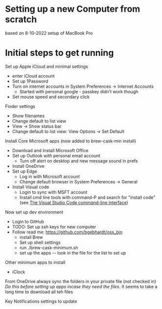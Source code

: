 # Setting up a new Computer from scratch

based on 8-10-2022 setup of MacBook Pro


# Initial steps to get running

Set up Apple iCloud and minimal settings

- enter iCloud account
- Set up 1Password
- Turn on internet accounts in System Preferences -> Internet Accounts
    - Started with personal google - passkey didn’t work though
- Set mouse speed and secondary click

Finder settings

* Show filenames
* Change default to list view
* View -> Show status bar
* Change default to list view: View Options -> Set Default

Install Core Microsoft apps (now added to brew-cask-min install)

- Download and Install Microsoft Office
- Set up Outlook with personal email account
    - Turn off alert on desktop and new message sound in prefs
- Install OneDrive
- Set up Edge
    - Log in with Microsoft account
    - Change default browser in System Preferences -> General
- Install Visual code
    - Login to sync with MSFT account
    - Install cmd line tools with command-P and search for "install code" (see [The Visual Studio Code command-line interface](https://code.visualstudio.com/docs/editor/command-line))

Now set up dev environment

- Login to GitHub
- TODO: Set up ssh keys for new computer
- Follow read me: https://github.com/bgebhardt/osx_bin
    - install Brew
    - Set up shell settings
    - run ./brew-cask-minimum.sh
    - set up the apps -- look in the file for the list to set up

Other minimum apps to install
- iClock


From OneDrive always sync the folders in your private file (not checked in)
*Do this before setting up apps incase they need the files.*
It seems to take a long time to download all teh files

Key Notifications settings to update
